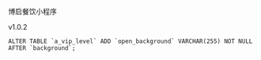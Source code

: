 ﻿博启餐饮小程序

v1.0.2
```
ALTER TABLE `a_vip_level` ADD `open_background` VARCHAR(255) NOT NULL AFTER `background`;
```